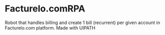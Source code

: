 # Facturelo.comRPA
Robot that handles billing and create 1 bill (recurrent) per given account in Facturelo.com platform. Made with UIPATH
